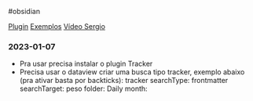 #obsidian 

[Plugin](https://github.com/pyrochlore/obsidian-tracker)
[Exemplos](https://github.com/pyrochlore/obsidian-tracker/blob/master/examples/HabitTracker.md)
[Vídeo Sergio](https://youtu.be/W_leEJHBZW4)

### 2023-01-07
* Pra usar precisa instalar o plugin Tracker
* Precisa usar o dataview criar uma busca tipo tracker, exemplo abaixo (pra ativar basta por backticks):
tracker
searchType: frontmatter
searchTarget: peso
folder: Daily
month:


